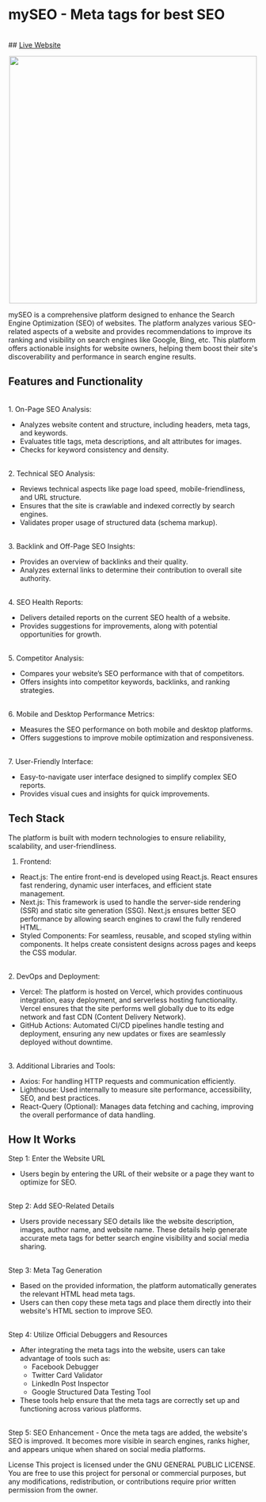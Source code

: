 # mySEO - Meta tags for best SEO
<br>
## <a href="https://my-seo.vercel.app/">Live Website</a>
<br>
<p align="center"><img src="https://github.com/Divyanshu-RS/mySEO/blob/main/mySEO/webimage.png?raw=true" width="500"/></p>

mySEO is a comprehensive platform designed to enhance the Search Engine Optimization (SEO) of websites. The platform analyzes various SEO-related aspects of a website and provides recommendations to improve its ranking and visibility on search engines like Google, Bing, etc. This platform offers actionable insights for website owners, helping them boost their site's discoverability and performance in search engine results.

## Features and Functionality
<br>
1. On-Page SEO Analysis:

- Analyzes website content and structure, including headers, meta tags, and keywords.
- Evaluates title tags, meta descriptions, and alt attributes for images.
- Checks for keyword consistency and density.
<br>
2. Technical SEO Analysis:

- Reviews technical aspects like page load speed, mobile-friendliness, and URL structure.
- Ensures that the site is crawlable and indexed correctly by search engines.
- Validates proper usage of structured data (schema markup).
<br>
3. Backlink and Off-Page SEO Insights:

- Provides an overview of backlinks and their quality.
- Analyzes external links to determine their contribution to overall site authority.
<br>
4. SEO Health Reports:

- Delivers detailed reports on the current SEO health of a website.
- Provides suggestions for improvements, along with potential opportunities for growth.
<br>
5. Competitor Analysis:

- Compares your website’s SEO performance with that of competitors.
- Offers insights into competitor keywords, backlinks, and ranking strategies.
<br>
6. Mobile and Desktop Performance Metrics:

- Measures the SEO performance on both mobile and desktop platforms.
- Offers suggestions to improve mobile optimization and responsiveness.
<br>
7. User-Friendly Interface:

- Easy-to-navigate user interface designed to simplify complex SEO reports.
- Provides visual cues and insights for quick improvements.

## Tech Stack
The platform is built with modern technologies to ensure reliability, scalability, and user-friendliness.
<br>
1. Frontend:

- React.js: The entire front-end is developed using React.js. React ensures fast rendering, dynamic user interfaces, and efficient state management.
- Next.js: This framework is used to handle the server-side rendering (SSR) and static site generation (SSG). Next.js ensures better SEO performance by allowing search engines to crawl the fully rendered HTML.
- Styled Components: For seamless, reusable, and scoped styling within components. It helps create consistent designs across pages and keeps the CSS modular.
<br>
2. DevOps and Deployment:
  
- Vercel: The platform is hosted on Vercel, which provides continuous integration, easy deployment, and serverless hosting functionality. Vercel ensures that the site performs well globally due to its edge network and fast CDN (Content Delivery Network).
- GitHub Actions: Automated CI/CD pipelines handle testing and deployment, ensuring any new updates or fixes are seamlessly deployed without downtime.
<br>
3. Additional Libraries and Tools:
  
- Axios: For handling HTTP requests and communication efficiently.
- Lighthouse: Used internally to measure site performance, accessibility, SEO, and best practices.
- React-Query (Optional): Manages data fetching and caching, improving the overall performance of data handling.

## How It Works

Step 1: Enter the Website URL

- Users begin by entering the URL of their website or a page they want to optimize for SEO.
<br>
Step 2: Add SEO-Related Details

- Users provide necessary SEO details like the website description, images, author name, and website name. These details help generate accurate meta tags for better search engine visibility and social media sharing.
<br>
Step 3: Meta Tag Generation

- Based on the provided information, the platform automatically generates the relevant HTML head meta tags.
- Users can then copy these meta tags and place them directly into their website's HTML <head> section to improve SEO.
<br>
Step 4: Utilize Official Debuggers and Resources

- After integrating the meta tags into the website, users can take advantage of tools such as:
    - Facebook Debugger
    - Twitter Card Validator
    - LinkedIn Post Inspector
    - Google Structured Data Testing Tool
- These tools help ensure that the meta tags are correctly set up and functioning across various platforms.
<br>
Step 5: SEO Enhancement
- Once the meta tags are added, the website's SEO is improved. It becomes more visible in search engines, ranks higher, and appears unique when shared on social media platforms.

License
This project is licensed under the GNU GENERAL PUBLIC LICENSE. You are free to use this project for personal or commercial purposes, but any modifications, redistribution, or contributions require prior written permission from the owner.








